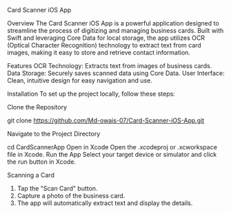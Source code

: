 Card Scanner iOS App

Overview
The Card Scanner iOS App is a powerful application designed to streamline the process of digitizing and managing business cards. Built with Swift and leveraging Core Data for local storage, the app utilizes OCR (Optical Character Recognition) technology to extract text from card images, making it easy to store and retrieve contact information.

Features
OCR Technology: Extracts text from images of business cards.
Data Storage: Securely saves scanned data using Core Data.
User Interface: Clean, intuitive design for easy navigation and use.

Installation
To set up the project locally, follow these steps:

Clone the Repository

git clone https://github.com/Md-owais-07/Card-Scanner-iOS-App.git

Navigate to the Project Directory

cd CardScannerApp
Open in Xcode
Open the .xcodeproj or .xcworkspace file in Xcode.
Run the App
Select your target device or simulator and click the run button in Xcode.

Scanning a Card
1. Tap the "Scan Card" button.
2. Capture a photo of the business card.
3. The app will automatically extract text and display the details.
